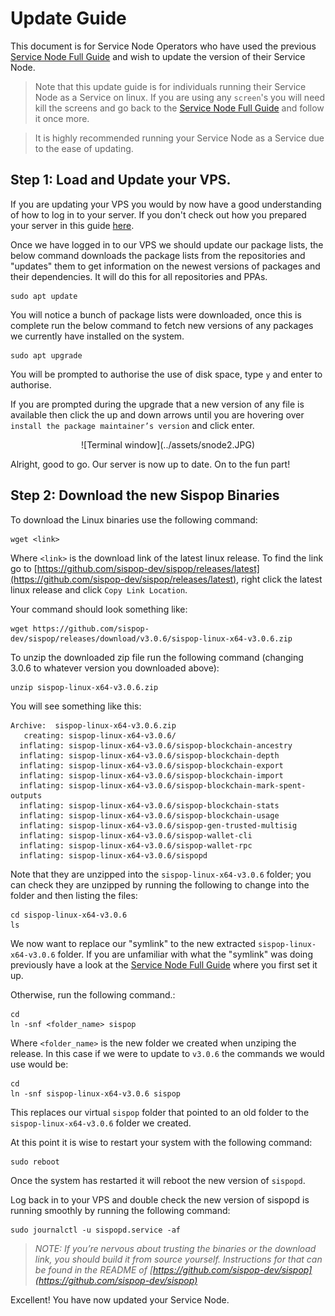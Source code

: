# Update Guide
This document is for Service Node Operators who have used the previous [Service Node Full Guide](../SNFullGuide/) and wish to update the version of their Service Node.

> Note that this update guide is for individuals running their Service Node as a Service on linux. If you are using any `screen`'s you will need kill the screens and go back to the [Service Node Full Guide](../SNFullGuide/) and follow it once more. 

> It is highly recommended running your Service Node as a Service due to the ease of updating. 

## Step 1: Load and Update your VPS.

If you are updating your VPS you would by now have a good understanding of how to log in to your server. If you don't check out how you prepared your server in this guide [here](../SNFullGuide/#step-2-prepare-your-server).

Once we have logged in to our VPS we should update our package lists, the below command downloads the package lists from the repositories and "updates" them to get information on the newest versions of packages and their dependencies. It will do this for all repositories and PPAs.

```
sudo apt update
```

You will notice a bunch of package lists were downloaded, once this is complete run the below command to fetch new versions of any packages we currently have installed on the system.

```
sudo apt upgrade
```

You will be prompted to authorise the use of disk space, type `y` and enter to authorise.

If you are prompted during the upgrade that a new version of any file is available then click the up and down arrows until you are hovering over `install the package maintainer’s version` and click enter.

<center>![Terminal window](../assets/snode2.JPG)</center>

Alright, good to go. Our server is now up to date. On to the fun part!

## Step 2: Download the new Sispop Binaries

To download the Linux binaries use the following command:

```
wget <link>
```

Where `<link>` is the download link of the latest linux release. To find the link go to [https://github.com/sispop-dev/sispop/releases/latest](https://github.com/sispop-dev/sispop/releases/latest), right click the latest linux release and click `Copy Link Location`.

Your command should look something like:

```
wget https://github.com/sispop-dev/sispop/releases/download/v3.0.6/sispop-linux-x64-v3.0.6.zip
```

To unzip the downloaded zip file run the following command (changing 3.0.6 to whatever version you
downloaded above):

```
unzip sispop-linux-x64-v3.0.6.zip
```

You will see something like this:

```
Archive:  sispop-linux-x64-v3.0.6.zip
   creating: sispop-linux-x64-v3.0.6/
  inflating: sispop-linux-x64-v3.0.6/sispop-blockchain-ancestry  
  inflating: sispop-linux-x64-v3.0.6/sispop-blockchain-depth  
  inflating: sispop-linux-x64-v3.0.6/sispop-blockchain-export  
  inflating: sispop-linux-x64-v3.0.6/sispop-blockchain-import  
  inflating: sispop-linux-x64-v3.0.6/sispop-blockchain-mark-spent-outputs  
  inflating: sispop-linux-x64-v3.0.6/sispop-blockchain-stats  
  inflating: sispop-linux-x64-v3.0.6/sispop-blockchain-usage  
  inflating: sispop-linux-x64-v3.0.6/sispop-gen-trusted-multisig  
  inflating: sispop-linux-x64-v3.0.6/sispop-wallet-cli  
  inflating: sispop-linux-x64-v3.0.6/sispop-wallet-rpc  
  inflating: sispop-linux-x64-v3.0.6/sispopd  
```

Note that they are unzipped into the `sispop-linux-x64-v3.0.6` folder; you can check they are unzipped by running the following to change into the folder and then listing the files:

```
cd sispop-linux-x64-v3.0.6
ls
```

We now want to replace our "symlink" to the new extracted `sispop-linux-x64-v3.0.6` folder. If you are unfamiliar with what the "symlink" was doing previously have a look at the [Service Node Full Guide](../SNFullGuide/#step-3-download-the-sispop-binaries) where you first set it up.

Otherwise, run the following command.:

```
cd
ln -snf <folder_name> sispop
```

Where `<folder_name>` is the new folder we created when unziping the release. In this case if we were to update to `v3.0.6` the commands we would use would be:
```
cd
ln -snf sispop-linux-x64-v3.0.6 sispop
```

This replaces our virtual `sispop` folder that pointed to an old folder to the `sispop-linux-x64-v3.0.6` folder we created.

At this point it is wise to restart your system with the following command:

```
sudo reboot
```

Once the system has restarted it will reboot the new version of `sispopd`.

Log back in to your VPS and double check the new version of sispopd is running smoothly by running the following command:
```
sudo journalctl -u sispopd.service -af
```

> *NOTE: If you’re nervous about trusting the binaries or the download link, you should build it from source yourself. Instructions for that can be found in the README of [https://github.com/sispop-dev/sispop](https://github.com/sispop-dev/sispop)*

Excellent! You have now updated your Service Node.

